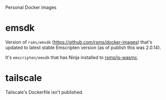 Personal Docker images

# emsdk

Version of `rsms/emsdk` (https://github.com/rsms/docker-images) that's updated to latest stable Emscripten version (as of publish this was 2.0.14).

It's `emscripten/emsdk` that has Ninja installed to [rsms/js-wasmc](https://github.com/rsms/js-wasmc).

# tailscale

Tailscale's Dockerfile isn't published.
